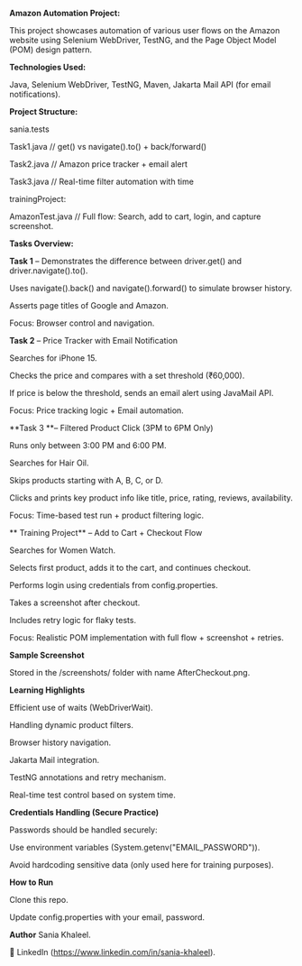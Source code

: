 **Amazon Automation Project:**

This project showcases automation of various user flows on the Amazon website using Selenium WebDriver, TestNG, and the Page Object Model (POM) design pattern.



**Technologies Used:**

 Java,
 Selenium WebDriver,
 TestNG,
 Maven,
 Jakarta Mail API (for email notifications).


**Project Structure:**

sania.tests

 Task1.java // get() vs navigate().to() + back/forward()
 
 Task2.java // Amazon price tracker + email alert
 
 Task3.java // Real-time filter automation with time 
 
 trainingProject:
 
 AmazonTest.java // Full flow: Search, add to cart, login, and capture screenshot.



**Tasks Overview:**

**Task 1** – Demonstrates the difference between driver.get() and driver.navigate().to().

  Uses navigate().back() and navigate().forward() to simulate browser history.
  
  Asserts page titles of Google and Amazon.
  
  Focus: Browser control and navigation.




**Task 2** – Price Tracker with Email Notification

 Searches for iPhone 15.
 
 Checks the price and compares with a set threshold (₹60,000).
 
 If price is below the threshold, sends an email alert using JavaMail API.
 
 Focus: Price tracking logic + Email automation.



 **Task 3 **– Filtered Product Click (3PM to 6PM Only)

 Runs only between 3:00 PM and 6:00 PM.
 
 Searches for Hair Oil.
 
 Skips products starting with A, B, C, or D.
 
 Clicks and prints key product info like title, price, rating, reviews, availability.
 
 Focus: Time-based test run + product filtering logic.



** Training Project** – Add to Cart + Checkout Flow

 Searches for Women Watch.
 
 Selects first product, adds it to the cart, and continues checkout.
 
 Performs login using credentials from config.properties.
 
 Takes a screenshot after checkout.
 
 Includes retry logic for flaky tests.
 
 Focus: Realistic POM implementation with full flow + screenshot + retries.
 


  **Sample Screenshot**

Stored in the /screenshots/ folder with name AfterCheckout.png.



 **Learning Highlights**

 Efficient use of waits (WebDriverWait).
 
 Handling dynamic product filters.
 
 Browser history navigation.
 
 Jakarta Mail integration.
 
 TestNG annotations and retry mechanism.
 
 Real-time test control based on system time.
 


**Credentials Handling (Secure Practice)**

Passwords should be handled securely:

Use environment variables (System.getenv("EMAIL_PASSWORD")).

Avoid hardcoding sensitive data (only used here for training purposes).



**How to Run**

Clone this repo.

Update config.properties with your email, password.


**Author**
Sania Khaleel.

🔗 LinkedIn (https://www.linkedin.com/in/sania-khaleel).



